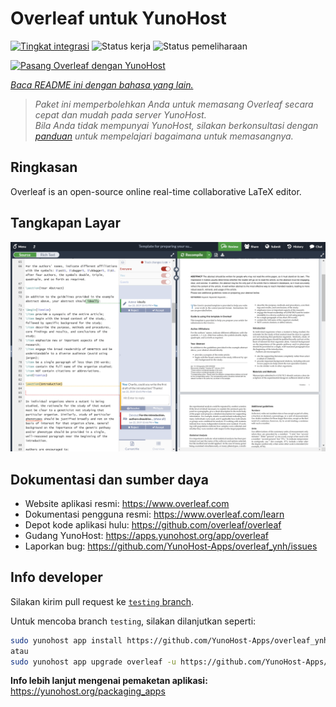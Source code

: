 <!--
N.B.: README ini dibuat secara otomatis oleh <https://github.com/YunoHost/apps/tree/master/tools/readme_generator>
Ini TIDAK boleh diedit dengan tangan.
-->

# Overleaf untuk YunoHost

[![Tingkat integrasi](https://apps.yunohost.org/badge/integration/overleaf)](https://ci-apps.yunohost.org/ci/apps/overleaf/)
![Status kerja](https://apps.yunohost.org/badge/state/overleaf)
![Status pemeliharaan](https://apps.yunohost.org/badge/maintained/overleaf)

[![Pasang Overleaf dengan YunoHost](https://install-app.yunohost.org/install-with-yunohost.svg)](https://install-app.yunohost.org/?app=overleaf)

*[Baca README ini dengan bahasa yang lain.](./ALL_README.md)*

> *Paket ini memperbolehkan Anda untuk memasang Overleaf secara cepat dan mudah pada server YunoHost.*  
> *Bila Anda tidak mempunyai YunoHost, silakan berkonsultasi dengan [panduan](https://yunohost.org/install) untuk mempelajari bagaimana untuk memasangnya.*

## Ringkasan

Overleaf is an open-source online real-time collaborative LaTeX editor.




## Tangkapan Layar

![Tangkapan Layar pada Overleaf](./doc/screenshots/screenshot.png)

## Dokumentasi dan sumber daya

- Website aplikasi resmi: <https://www.overleaf.com>
- Dokumentasi pengguna resmi: <https://www.overleaf.com/learn>
- Depot kode aplikasi hulu: <https://github.com/overleaf/overleaf>
- Gudang YunoHost: <https://apps.yunohost.org/app/overleaf>
- Laporkan bug: <https://github.com/YunoHost-Apps/overleaf_ynh/issues>

## Info developer

Silakan kirim pull request ke [`testing` branch](https://github.com/YunoHost-Apps/overleaf_ynh/tree/testing).

Untuk mencoba branch `testing`, silakan dilanjutkan seperti:

```bash
sudo yunohost app install https://github.com/YunoHost-Apps/overleaf_ynh/tree/testing --debug
atau
sudo yunohost app upgrade overleaf -u https://github.com/YunoHost-Apps/overleaf_ynh/tree/testing --debug
```

**Info lebih lanjut mengenai pemaketan aplikasi:** <https://yunohost.org/packaging_apps>
